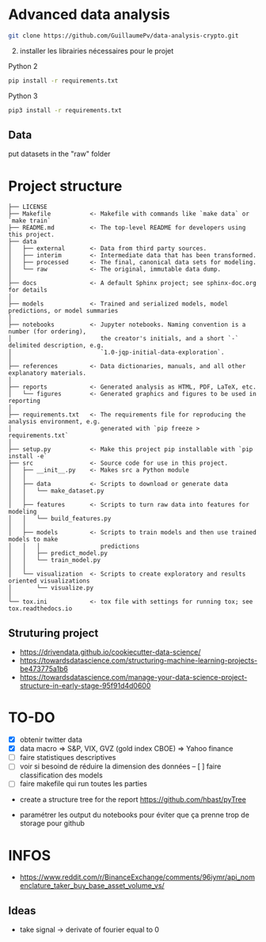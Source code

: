 # Advanced data analysis

```bash
git clone https://github.com/GuillaumePv/data-analysis-crypto.git
```
2) installer les librairies nécessaires pour le projet

Python 2
```bash
pip install -r requirements.txt
```

Python 3
```bash
pip3 install -r requirements.txt
```
## Data

put datasets in the "raw" folder 

# Project structure

```
├── LICENSE
├── Makefile           <- Makefile with commands like `make data` or `make train`
├── README.md          <- The top-level README for developers using this project.
├── data
│   ├── external       <- Data from third party sources.
│   ├── interim        <- Intermediate data that has been transformed.
│   ├── processed      <- The final, canonical data sets for modeling.
│   └── raw            <- The original, immutable data dump.
│
├── docs               <- A default Sphinx project; see sphinx-doc.org for details
│
├── models             <- Trained and serialized models, model predictions, or model summaries
│
├── notebooks          <- Jupyter notebooks. Naming convention is a number (for ordering),
│                         the creator's initials, and a short `-` delimited description, e.g.
│                         `1.0-jqp-initial-data-exploration`.
│
├── references         <- Data dictionaries, manuals, and all other explanatory materials.
│
├── reports            <- Generated analysis as HTML, PDF, LaTeX, etc.
│   └── figures        <- Generated graphics and figures to be used in reporting
│
├── requirements.txt   <- The requirements file for reproducing the analysis environment, e.g.
│                         generated with `pip freeze > requirements.txt`
│
├── setup.py           <- Make this project pip installable with `pip install -e`
├── src                <- Source code for use in this project.
│   ├── __init__.py    <- Makes src a Python module
│   │
│   ├── data           <- Scripts to download or generate data
│   │   └── make_dataset.py
│   │
│   ├── features       <- Scripts to turn raw data into features for modeling
│   │   └── build_features.py
│   │
│   ├── models         <- Scripts to train models and then use trained models to make
│   │   │                 predictions
│   │   ├── predict_model.py
│   │   └── train_model.py
│   │
│   └── visualization  <- Scripts to create exploratory and results oriented visualizations
│       └── visualize.py
│
└── tox.ini            <- tox file with settings for running tox; see tox.readthedocs.io
```

## Struturing project
* https://drivendata.github.io/cookiecutter-data-science/
* https://towardsdatascience.com/structuring-machine-learning-projects-be473775a1b6
* https://towardsdatascience.com/manage-your-data-science-project-structure-in-early-stage-95f91d4d0600

# TO-DO
- [x] obtenir twitter data
- [x] data macro => S&P, VIX, GVZ (gold index CBOE) => Yahoo finance
- [ ] faire statistiques descriptives
- [ ] voir si besoind de réduire la dimension des données
– [ ] faire classification des models
- [ ] faire makefile qui run toutes les parties

* create a structure tree for the report
https://github.com/hbast/pyTree

* paramétrer les output du notebooks pour éviter que ça prenne trop de storage pour github

# INFOS
- https://www.reddit.com/r/BinanceExchange/comments/96iymr/api_nomenclature_taker_buy_base_asset_volume_vs/

## Ideas
- take signal -> derivate of fourier equal to 0